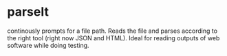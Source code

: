 parseIt
=======

continously prompts for a file path.  Reads the file and parses according to the right tool (right now JSON and HTML). Ideal for reading outputs of web software while doing testing.
